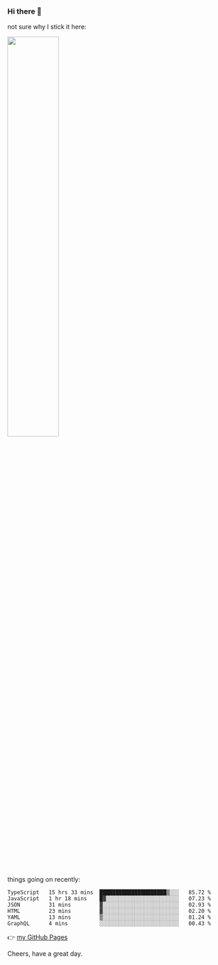 ### Hi there 👋

not sure why I stick it here:

[<img width="48%" src="https://github-readme-stats.vercel.app/api?username=ykzhukian&show_icons=true&theme=dracula">](https://github.com/anuraghazra/github-readme-stats)


things going on recently:

<!--START_SECTION:waka-->

```text
TypeScript   15 hrs 33 mins  █████████████████████▒░░░   85.72 %
JavaScript   1 hr 18 mins    █▓░░░░░░░░░░░░░░░░░░░░░░░   07.23 %
JSON         31 mins         ▓░░░░░░░░░░░░░░░░░░░░░░░░   02.93 %
HTML         23 mins         ▓░░░░░░░░░░░░░░░░░░░░░░░░   02.20 %
YAML         13 mins         ▒░░░░░░░░░░░░░░░░░░░░░░░░   01.24 %
GraphQL      4 mins          ░░░░░░░░░░░░░░░░░░░░░░░░░   00.43 %
```

<!--END_SECTION:waka-->

👉 [my GitHub Pages](https://ykzhukian.github.io)

Cheers, have a great day.

